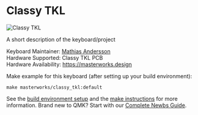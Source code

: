 # Classy TKL

![Classy TKL](https://i.imgur.com/p1dxfYK.jpg)

A short description of the keyboard/project

Keyboard Maintainer: [Mathias Andersson](https://github.com/wraul)  
Hardware Supported: Classy TKL PCB  
Hardware Availability: https://masterworks.design  

Make example for this keyboard (after setting up your build environment):

    make masterworks/classy_tkl:default

See the [build environment setup](https://docs.qmk.fm/#/getting_started_build_tools) and the [make instructions](https://docs.qmk.fm/#/getting_started_make_guide) for more information. Brand new to QMK? Start with our [Complete Newbs Guide](https://docs.qmk.fm/#/newbs).
